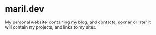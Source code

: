 # maril.dev
My personal website, containing my blog, and contacts, sooner or later it will contain my projects, and links to my sites.
